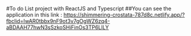 #To do List project with ReactJS and Typescript
##You can see the application in this link : 
https://shimmering-crostata-787d8c.netlify.app/?fbclid=IwAR0tbbx9nF9ot3v7gOgWZ6zq4-aBDAAH77hwN3sSzkoSHiFinOs3TP6LlLY
